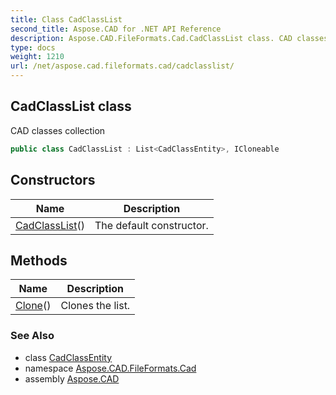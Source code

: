 ```yaml
---
title: Class CadClassList
second_title: Aspose.CAD for .NET API Reference
description: Aspose.CAD.FileFormats.Cad.CadClassList class. CAD classes collection
type: docs
weight: 1210
url: /net/aspose.cad.fileformats.cad/cadclasslist/
---
```

## CadClassList class

CAD classes collection

```csharp
public class CadClassList : List<CadClassEntity>, ICloneable
```

## Constructors

| Name | Description |
| --- | --- |
| [CadClassList](cadclasslist/)() | The default constructor. |

## Methods

| Name | Description |
| --- | --- |
| [Clone](../../aspose.cad.fileformats.cad/cadclasslist/clone/)() | Clones the list. |

### See Also

* class [CadClassEntity](../../aspose.cad.fileformats.cad.cadobjects/cadclassentity/)
* namespace [Aspose.CAD.FileFormats.Cad](../../aspose.cad.fileformats.cad/)
* assembly [Aspose.CAD](../../)


